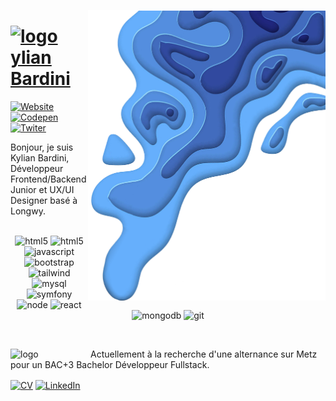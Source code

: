 
<p align="left">
<img src="https://github.com/kbrdn1/kbrdn1/raw/main/assets/img/13.png" width="380" alt="header" align="right"/>
</p>
                                                                                                                     
# <a href="https://kylian-bardini.fr"><img alt="logo" width="30px" src="https://kylian-bardini.fr/assets/img/Logo_K.svg" />ylian Bardini</a><a href="https://kylian-bardini.fr">
<img src="https://img.shields.io/badge/-Website-ff8400" alt="Website"/></a>
<a href="https://codepen.io/kbrdn1">
<img src="https://img.shields.io/badge/-Codepen-222222" alt="Codepen"/></a>
<a href="https://twitter.com/kbrdn1">
<img src="https://img.shields.io/badge/-Twitter-00a6ff" alt="Twiter"/></a>                                                                                                        
<p align="left">
Bonjour, je suis Kylian Bardini, Développeur Frontend/Backend Junior et
UX/UI Designer basé à Longwy.
<br>
<br>
<p align="center">
  <img src="https://img.shields.io/badge/-Html-222222?style=flat-square&logo=html5" alt="html5"/>
  <img src="https://img.shields.io/badge/-CSS-222222?style=flat-square&logo=css3" alt="html5"/>
  <img src="https://img.shields.io/badge/-Javacript-222222?style=flat-square&logo=javascript" alt="javascript"/>
  <img src="https://img.shields.io/badge/-Bootstrap-222222?style=flat-square&logo=bootstrap" alt="bootstrap"/>
  <img src="https://img.shields.io/badge/-Tailwind-222222?style=flat-square&logo=tailwindcss" alt="tailwind"/>
  <img src="https://img.shields.io/badge/-MySQL-222222?style=flat-square&logo=mysql" alt="mysql"/>
  <img src="https://img.shields.io/badge/-Symfony-222222?style=flat-square&logo=symfony" alt="symfony"/>
  <img src="https://img.shields.io/badge/-NodeJS-222222?style=flat-square&logo=nodedotjs" alt="node"/>
  <img src="https://img.shields.io/badge/-ReactJS-222222?style=flat-square&logo=react" alt="react"/>
  <img src="https://img.shields.io/badge/-MongoDB-222222?style=flat-square&logo=mongodb" alt="mongodb"/>
  <img src="https://img.shields.io/badge/-GIT-222222?style=flat-square&logo=git" alt="git"/>
    </p>
<br>

<a href="www.kylian-bardini.fr"><img align="left" alt="logo" width="128px" src="https://kylian-bardini.fr/assets/img/mns_logo.png" /></a>
Actuellement à la recherche d'une alternance sur Metz pour un BAC+3 Bachelor Développeur Fullstack.


<a href="https://kylian-bardini.fr/assets/cv/CV_BARDINI_KYLIAN.pdf">
<img align="center" alt="CV" src="https://img.shields.io/badge/-Voir mon CV-5100ff"/></a>
<a href="https://www.linkedin.com//in/kylian-bardini-aa0528234/">
<img align="center" src="https://img.shields.io/badge/-LinkedIn-%233781da" alt="LinkedIn"/></a>
</p>
